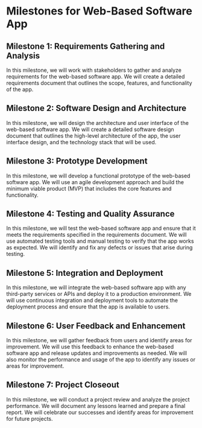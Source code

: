 # Milestones for Web-Based Software App


## Milestone 1: Requirements Gathering and Analysis

In this milestone, we will work with stakeholders to gather and analyze requirements for the
web-based software app. We will create a detailed requirements document that outlines the scope,
features, and functionality of the app.


## Milestone 2: Software Design and Architecture

In this milestone, we will design the architecture and user interface of the web-based software app.
We will create a detailed software design document that outlines the high-level architecture of the
app, the user interface design, and the technology stack that will be used.


## Milestone 3: Prototype Development

In this milestone, we will develop a functional prototype of the web-based software app. We will use
an agile development approach and build the minimum viable product (MVP) that includes the core
features and functionality.


## Milestone 4: Testing and Quality Assurance

In this milestone, we will test the web-based software app and ensure that it meets the requirements
specified in the requirements document. We will use automated testing tools and manual testing to
verify that the app works as expected. We will identify and fix any defects or issues that arise
during testing.


## Milestone 5: Integration and Deployment

In this milestone, we will integrate the web-based software app with any third-party services or
APIs and deploy it to a production environment. We will use continuous integration and deployment
tools to automate the deployment process and ensure that the app is available to users.


## Milestone 6: User Feedback and Enhancement

In this milestone, we will gather feedback from users and identify areas for improvement. We will
use this feedback to enhance the web-based software app and release updates and improvements as
needed. We will also monitor the performance and usage of the app to identify any issues or areas
for improvement.


## Milestone 7: Project Closeout

In this milestone, we will conduct a project review and analyze the project performance. We will
document any lessons learned and prepare a final report. We will celebrate our successes and
identify areas for improvement for future projects.
